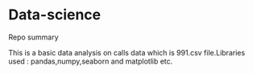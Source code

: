 # Data-science
Repo summary 

This is a basic data analysis on calls data which is 991.csv file.Libraries used : pandas,numpy,seaborn and matplotlib etc.
